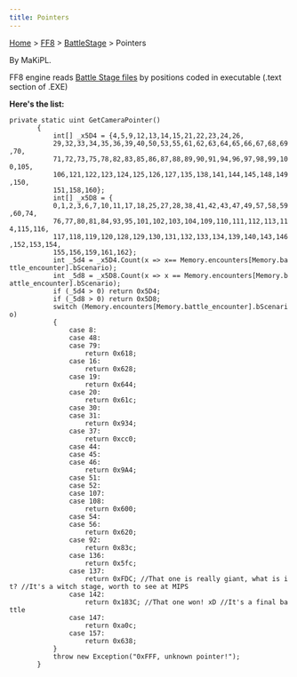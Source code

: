 ```yaml
---
title: Pointers
---
```


[Home](Main%20Page.md) > [FF8](FF8.md) > [BattleStage](FF8/BattleStage.md) > Pointers

By MaKiPL.

FF8 engine reads [Battle Stage files][] by positions coded in executable
(.text section of .EXE)

**Here's the list:**

`private static uint GetCameraPointer()`  
`       {`  
`           int[] _x5D4 = {4,5,9,12,13,14,15,21,22,23,24,26,`  
`           29,32,33,34,35,36,39,40,50,53,55,61,62,63,64,65,66,67,68,69,70,`  
`           71,72,73,75,78,82,83,85,86,87,88,89,90,91,94,96,97,98,99,100,105,`  
`           106,121,122,123,124,125,126,127,135,138,141,144,145,148,149,150,`  
`           151,158,160};`  
`           int[] _x5D8 = {`  
`           0,1,2,3,6,7,10,11,17,18,25,27,28,38,41,42,43,47,49,57,58,59,60,74,`  
`           76,77,80,81,84,93,95,101,102,103,104,109,110,111,112,113,114,115,116,`  
`           117,118,119,120,128,129,130,131,132,133,134,139,140,143,146,152,153,154,`  
`           155,156,159,161,162};`  
`           int _5d4 = _x5D4.Count(x => x== Memory.encounters[Memory.battle_encounter].bScenario);`  
`           int _5d8 = _x5D8.Count(x => x == Memory.encounters[Memory.battle_encounter].bScenario);`  
`           if (_5d4 > 0) return 0x5D4;`  
`           if (_5d8 > 0) return 0x5D8;`  
`           switch (Memory.encounters[Memory.battle_encounter].bScenario)`  
`           {`  
`               case 8:`  
`               case 48:`  
`               case 79:`  
`                   return 0x618;`  
`               case 16:`  
`                   return 0x628;`  
`               case 19:`  
`                   return 0x644;`  
`               case 20:`  
`                   return 0x61c;`  
`               case 30:`  
`               case 31:`  
`                   return 0x934;`  
`               case 37:`  
`                   return 0xcc0;`  
`               case 44:`  
`               case 45:`  
`               case 46:`  
`                   return 0x9A4;`  
`               case 51:`  
`               case 52:`  
`               case 107:`  
`               case 108:`  
`                   return 0x600;`  
`               case 54:`  
`               case 56:`  
`                   return 0x620;`  
`               case 92:`  
`                   return 0x83c;`  
`               case 136:`  
`                   return 0x5fc;`  
`               case 137:`  
`                   return 0xFDC; //That one is really giant, what is it? //It's a witch stage, worth to see at MIPS`  
`               case 142:`  
`                   return 0x183C; //That one won! xD //It's a final battle`  
`               case 147:`  
`                   return 0xa0c;`  
`               case 157:`  
`                   return 0x638;`  
`           }`  
`           throw new Exception("0xFFF, unknown pointer!");`  
`       }`

  [Battle Stage files]: ../../FileFormat%20X.md "wikilink"

